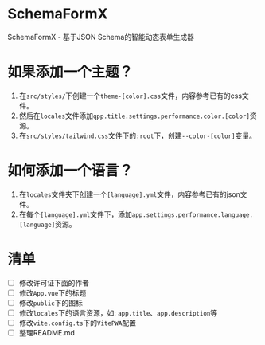 # SchemaFormX
SchemaFormX - 基于JSON Schema的智能动态表单生成器

# 如果添加一个主题？
1. 在`src/styles/`下创建一个`theme-[color].css`文件，内容参考已有的css文件。
2. 然后在`locales`文件添加`qpp.title.settings.performance.color.[color]`资源。
3. 在`src/styles/tailwind.css`文件下的`:root`下，创建`--color-[color]`变量。

# 如何添加一个语言？
1. 在`locales`文件夹下创建一个`[language].yml`文件，内容参考已有的json文件。
2. 在每个`[language].yml`文件下，添加`app.settings.performance.language.[language]`资源。

# 清单
- [ ] 修改许可证下面的作者
- [ ] 修改`App.vue`下的标题
- [ ] 修改`public`下的图标
- [ ] 修改`locales`下的语言资源，如: `app.title`、`app.description`等
- [ ] 修改`vite.config.ts`下的`VitePWA`配置
- [ ] 整理README.md
